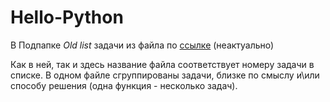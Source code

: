 # Hello-Python

В Подпапке *Old list* задачи из файла по [ссылке](https://github.com/iksergey/HelloCode/blob/01ba5703a6edacaff90de4e55242751083306a7f/ex.md) (неактуально)

Как в ней, так и здесь название файла соответствует номеру задачи в списке. В одном файле сгруппированы задачи, близке по смыслу и\или способу решения (одна функция - несколько задач).
